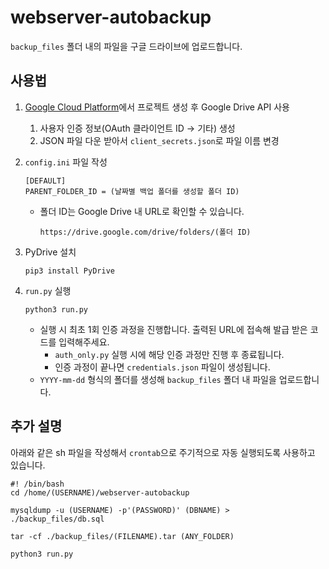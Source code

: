 # webserver-autobackup

`backup_files` 폴더 내의 파일을 구글 드라이브에 업로드합니다.

## 사용법

1. [Google Cloud Platform](https://console.cloud.google.com/)에서 프로젝트 생성 후 Google Drive API 사용

   1. 사용자 인증 정보(OAuth 클라이언트 ID -> 기타) 생성
   2. JSON 파일 다운 받아서 `client_secrets.json`로 파일 이름 변경

2. `config.ini` 파일 작성

   ```
   [DEFAULT]
   PARENT_FOLDER_ID = (날짜별 백업 폴더를 생성할 폴더 ID)
   ```

   - 폴더 ID는 Google Drive 내 URL로 확인할 수 있습니다.

     `https://drive.google.com/drive/folders/(폴더 ID)`

3. PyDrive 설치

   `pip3 install PyDrive`

4. `run.py` 실행

   `python3 run.py`

   - 실행 시 최초 1회 인증 과정을 진행합니다. 출력된 URL에 접속해 발급 받은 코드를 입력해주세요.
     - `auth_only.py` 실행 시에 해당 인증 과정만 진행 후 종료됩니다.
     - 인증 과정이 끝나면 `credentials.json` 파일이 생성됩니다.
   - `YYYY-mm-dd` 형식의 폴더를 생성해 `backup_files` 폴더 내 파일을 업로드합니다.

## 추가 설명

아래와 같은 sh 파일을 작성해서 `crontab`으로 주기적으로 자동 실행되도록 사용하고 있습니다.

```
#! /bin/bash
cd /home/(USERNAME)/webserver-autobackup

mysqldump -u (USERNAME) -p'(PASSWORD)' (DBNAME) > ./backup_files/db.sql

tar -cf ./backup_files/(FILENAME).tar (ANY_FOLDER)

python3 run.py
```

